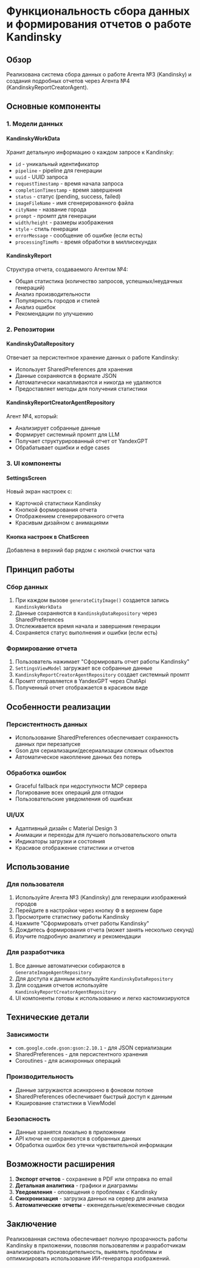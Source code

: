 # Функциональность сбора данных и формирования отчетов о работе Kandinsky

## Обзор

Реализована система сбора данных о работе Агента №3 (Kandinsky) и создания подробных отчетов через Агента №4 (KandinskyReportCreatorAgent).

## Основные компоненты

### 1. Модели данных

#### KandinskyWorkData
Хранит детальную информацию о каждом запросе к Kandinsky:
- `id` - уникальный идентификатор
- `pipeline` - pipeline для генерации
- `uuid` - UUID запроса
- `requestTimestamp` - время начала запроса
- `completionTimestamp` - время завершения
- `status` - статус (pending, success, failed)
- `imageFileName` - имя сгенерированного файла
- `cityName` - название города
- `prompt` - промпт для генерации
- `width/height` - размеры изображения
- `style` - стиль генерации
- `errorMessage` - сообщение об ошибке (если есть)
- `processingTimeMs` - время обработки в миллисекундах

#### KandinskyReport
Структура отчета, создаваемого Агентом №4:
- Общая статистика (количество запросов, успешных/неудачных генераций)
- Анализ производительности
- Популярность городов и стилей
- Анализ ошибок
- Рекомендации по улучшению

### 2. Репозитории

#### KandinskyDataRepository
Отвечает за персистентное хранение данных о работе Kandinsky:
- Использует SharedPreferences для хранения
- Данные сохраняются в формате JSON
- Автоматически накапливаются и никогда не удаляются
- Предоставляет методы для получения статистики

#### KandinskyReportCreatorAgentRepository
Агент №4, который:
- Анализирует собранные данные
- Формирует системный промпт для LLM
- Получает структурированный отчет от YandexGPT
- Обрабатывает ошибки и edge cases

### 3. UI компоненты

#### SettingsScreen
Новый экран настроек с:
- Карточкой статистики Kandinsky
- Кнопкой формирования отчета
- Отображением сгенерированного отчета
- Красивым дизайном с анимациями

#### Кнопка настроек в ChatScreen
Добавлена в верхний бар рядом с кнопкой очистки чата

## Принцип работы

### Сбор данных
1. При каждом вызове `generateCityImage()` создается запись `KandinskyWorkData`
2. Данные сохраняются в `KandinskyDataRepository` через SharedPreferences
3. Отслеживается время начала и завершения генерации
4. Сохраняется статус выполнения и ошибки (если есть)

### Формирование отчета
1. Пользователь нажимает "Сформировать отчет работы Kandinsky"
2. `SettingsViewModel` загружает все собранные данные
3. `KandinskyReportCreatorAgentRepository` создает системный промпт
4. Промпт отправляется в YandexGPT через ChatApi
5. Полученный отчет отображается в красивом виде

## Особенности реализации

### Персистентность данных
- Использование SharedPreferences обеспечивает сохранность данных при перезапуске
- Gson для сериализации/десериализации сложных объектов
- Автоматическое накопление данных без потерь

### Обработка ошибок
- Graceful fallback при недоступности MCP сервера
- Логирование всех операций для отладки
- Пользовательские уведомления об ошибках

### UI/UX
- Адаптивный дизайн с Material Design 3
- Анимации и переходы для лучшего пользовательского опыта
- Индикаторы загрузки и состояния
- Красивое отображение статистики и отчетов

## Использование

### Для пользователя
1. Используйте Агента №3 (Kandinsky) для генерации изображений городов
2. Перейдите в настройки через кнопку ⚙️ в верхнем баре
3. Просмотрите статистику работы Kandinsky
4. Нажмите "Сформировать отчет работы Kandinsky"
5. Дождитесь формирования отчета (может занять несколько секунд)
6. Изучите подробную аналитику и рекомендации

### Для разработчика
1. Все данные автоматически собираются в `GenerateImageAgentRepository`
2. Для доступа к данным используйте `KandinskyDataRepository`
3. Для создания отчетов используйте `KandinskyReportCreatorAgentRepository`
4. UI компоненты готовы к использованию и легко кастомизируются

## Технические детали

### Зависимости
- `com.google.code.gson:gson:2.10.1` - для JSON сериализации
- SharedPreferences - для персистентного хранения
- Coroutines - для асинхронных операций

### Производительность
- Данные загружаются асинхронно в фоновом потоке
- SharedPreferences обеспечивает быстрый доступ к данным
- Кэширование статистики в ViewModel

### Безопасность
- Данные хранятся локально в приложении
- API ключи не сохраняются в собранных данных
- Обработка ошибок без утечки чувствительной информации

## Возможности расширения

1. **Экспорт отчетов** - сохранение в PDF или отправка по email
2. **Детальная аналитика** - графики и диаграммы
3. **Уведомления** - оповещения о проблемах с Kandinsky
4. **Синхронизация** - загрузка данных на сервер для анализа
5. **Автоматические отчеты** - еженедельные/ежемесячные сводки

## Заключение

Реализованная система обеспечивает полную прозрачность работы Kandinsky в приложении, позволяя пользователям и разработчикам анализировать производительность, выявлять проблемы и оптимизировать использование ИИ-генератора изображений.
